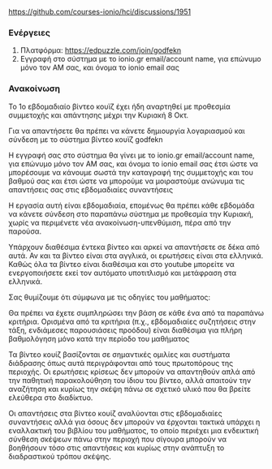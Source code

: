 https://github.com/courses-ionio/hci/discussions/1951

### Ενέργειες
1. Πλατφόρμα: https://edpuzzle.com/join/godfekn
2. Εγγραφή στο σύστημα με το ionio.gr email/account name, για επώνυμο μόνο τον ΑΜ σας, και όνομα το ionio email σας

### Ανακοίνωση

Το 1ο εβδομαδιαίο βίντεο κουϊζ έχει ήδη αναρτηθεί με προθεσμία συμμετοχής και απάντησης μέχρι την Κυριακή 8 Οκτ.

Για να απαντήσετε θα πρέπει να κάνετε δημιουργία λογαριασμού και σύνδεση με το σύστημα βίντεο κουϊζ godfekn

Η εγγραφή σας στο σύστημα θα γίνει με το ionio.gr email/account name, για επώνυμο μόνο τον ΑΜ σας, και όνομα το ionio email σας έτσι ώστε να μπορέσουμε να κάνουμε σωστά την καταγραφή της συμμετοχής και του βαθμού σας και έτσι ώστε να μπορούμε να μοιραστούμε ανώνυμα τις απαντήσεις σας στις εβδομαδιαίες συναντήσεις

Η εργασία αυτή είναι εβδομαδιαία, επομένως θα πρέπει κάθε εβδομάδα να κάνετε σύνδεση στο παραπάνω σύστημα με προθεσμία την Κυριακή, χωρίς να περιμένετε νέα ανακοίνωση-υπενθύμιση, πέρα από την παρούσα.

Υπάρχουν διαθέσιμα έντεκα βίντεο και αρκεί να απαντήσετε σε δέκα από αυτά. Αν και τα βίντεο είναι στα αγγλικά, οι ερωτήσεις είναι στα ελληνικά. Καθώς όλα τα βίντεο είναι διαθέσιμα και στο youtube μπορείτε να ενεργοποιήσετε εκεί τον αυτόματο υποτιτλισμό και μετάφραση στα ελληνικά.

Σας θυμίζουμε ότι σύμφωνα με τις οδηγίες του μαθήματος:

Θα πρέπει να έχετε συμπληρώσει την βάση σε κάθε ένα από τα παραπάνω κριτήρια. Ορισμένα από τα κριτήρια (π.χ., εβδομαδιαίες συζητήσεις στην τάξη, ενδιάμεσες παρουσιάσεις προόδου) είναι διαθέσιμα για πλήρη βαθμολόγηση μόνο κατά την περίοδο του μαθήματος

Τα βίντεο κουίζ βασίζονται σε σημαντικές ομιλίες και συστήματα διάδρασης όπως αυτά περιγράφονται από τους πρωτοπόρους της περιοχής. Οι ερωτήσεις κρίσεως δεν μπορούν να απαντηθούν απλά από την παθητική παρακολούθηση του ίδιου του βίντεο, αλλά απαιτούν την αναζήτηση και κυρίως την σκέψη πάνω σε σχετικό υλικό που θα βρείτε ελεύθερα στο διαδίκτυο.

Οι απαντήσεις στα βίντεο κουίζ αναλύονται στις εβδομαδιαίες συναντήσεις αλλά για όσους δεν μπορούν να έρχονται τακτικά υπάρχει η εναλλακτική του βιβλίου του μαθήματος, το οποίο περιέχει μια ενδεικτική σύνθεση σκέψεων πάνω στην περιοχή που σίγουρα μπορούν να βοηθήσουν τόσο στις απαντήσεις και κυρίως στην ανάπτυξη το διαδραστικού τρόπου σκέψης.
